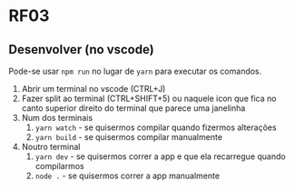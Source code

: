 # RF03

## Desenvolver (no vscode)

Pode-se usar `npm run` no lugar de `yarn` para executar os comandos.

1. Abrir um terminal no vscode (CTRL+J)
2. Fazer split ao terminal (CTRL+SHIFT+5) ou naquele icon que fica no canto superior direito do terminal que parece uma janelinha
3. Num dos terminais
    1. `yarn watch` - se quisermos compilar quando fizermos alterações
    2. `yarn build` - se quisermos compilar manualmente
4. Noutro terminal
    1. `yarn dev` - se quisermos correr a app e que ela recarregue quando compilarmos
    2. `node .` - se quisermos correr a app manualmente
